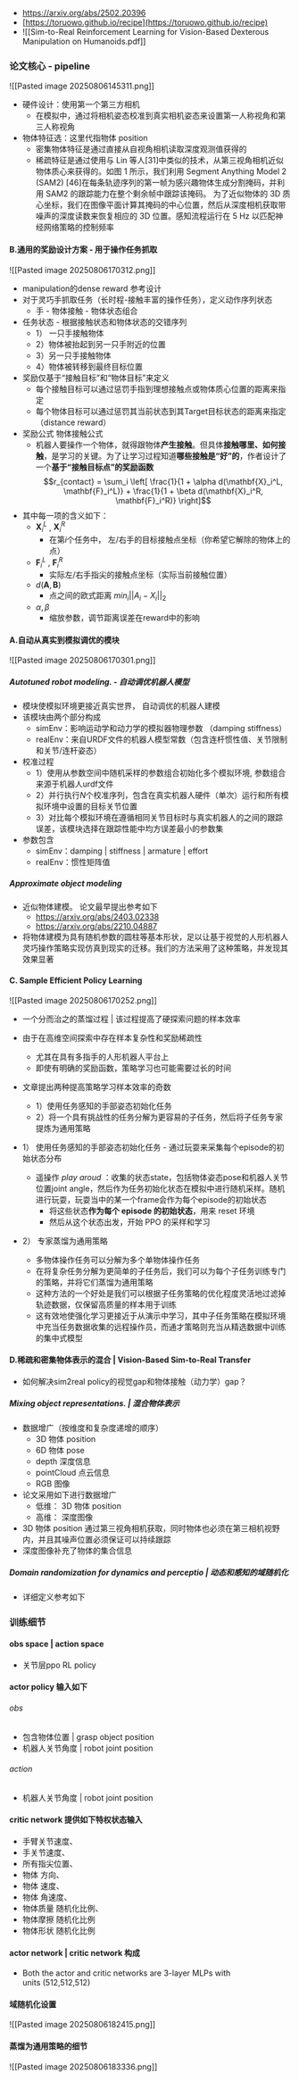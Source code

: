 * https://arxiv.org/abs/2502.20396
* [https://toruowo.github.io/recipe](https://toruowo.github.io/recipe)
* ![[Sim-to-Real Reinforcement Learning for Vision-Based Dexterous Manipulation on Humanoids.pdf]]
###  论文核心 - pipeline

![[Pasted image 20250806145311.png]]
* 硬件设计：使用第一个第三方相机
	* 在模拟中，通过将相机姿态校准到真实相机姿态来设置第一人称视角和第三人称视角
* 物体特征选：这里代指物体 position
	* 密集物体特征是通过直接从自视角相机读取深度观测值获得的
	* 稀疏特征是通过使用与 Lin 等人[31]中类似的技术，从第三视角相机近似物体质心来获得的。如图 1 所示，我们利用 Segment Anything Model 2 (SAM2) [46]在每条轨迹序列的第一帧为感兴趣物体生成分割掩码，并利用 SAM2 的跟踪能力在整个剩余帧中跟踪该掩码。 为了近似物体的 3D 质心坐标，我们在图像平面计算其掩码的中心位置，然后从深度相机获取带噪声的深度读数来恢复相应的 3D 位置。感知流程运行在 5 Hz 以匹配神经网络策略的控制频率

#### B.通用的奖励设计方案 - 用于操作任务抓取
![[Pasted image 20250806170312.png]]
* manipulation的dense reward 参考设计
* 对于灵巧手抓取任务（长时程-接触丰富的操作任务），定义动作序列状态
	* 手 - 物体接触 - 物体状态组合
*  任务状态 - 根据接触状态和物体状态的交错序列
	* 1） 一只手接触物体
	* 2）物体被抬起到另一只手附近的位置
	* 3）另一只手接触物体
	* 4）物体被转移到最终目标位置
* 奖励仅基于“接触目标”和“物体目标”来定义
	*  每个接触目标可以通过惩罚手指到理想接触点或物体质心位置的距离来指定
	*  每个物体目标可以通过惩罚其当前状态到其Target目标状态的距离来指定（distance reward）
* 奖励公式 物体接触公式
	* 机器人要操作一个物体，就得跟物体**产生接触**。但具体**接触哪里、如何接触**，是学习的关键。为了让学习过程知道**哪些接触是“好”的**，作者设计了一个**基于“接触目标点”的奖励函数**
$$r_{contact} = \sum_i \left[ \frac{1}{1 + \alpha d(\mathbf{X}_i^L, \mathbf{F}_i^L)} + \frac{1}{1 + \beta d(\mathbf{X}_i^R, \mathbf{F}_i^R)} \right]$$
* 其中每一项的含义如下：
	* $\mathbf{X}_i^L$ , $\mathbf{X}_i^R$ 
		* 在第$i$个任务中， 左/右手的目标接触点坐标（你希望它解除的物体上的点）
	* $\mathbf{F}_i^L$ , $\mathbf{F}_i^R$
		* 实际左/右手指尖的接触点坐标（实际当前接触位置）
	* $d(\mathbf{A}, \mathbf{B})$ 
		* 点之间的欧式距离 $min_i||A_i - X_i||_2$  
	*  $\alpha, \beta$ 
		* 缩放参数，调节距离误差在reward中的影响


#### A.自动从真实到模拟调优的模块
![[Pasted image 20250806170301.png]]
##### Autotuned robot modeling. - 自动调优机器人模型
* 模块使模拟环境更接近真实世界， 自动调优的机器人建模
* 该模块由两个部分构成
	* simEnv：影响运动学和动力学的模拟器物理参数 （damping stiffness）
	* realEnv：来自URDF文件的机器人模型常数（包含连杆惯性值、关节限制和关节/连杆姿态）
* 校准过程
	* 1）使用从参数空间中随机采样的参数组合初始化多个模拟环境, 参数组合来源于机器人urdf文件
	* 2）并行执行$N$个校准序列，包含在真实机器人硬件（单次）运行和所有模拟环境中设置的目标关节位置
	* 3）对比每个模拟环境在遵循相同关节目标时与真实机器人的之间的跟踪误差，该模块选择在跟踪性能中均方误差最小的参数集
* 参数包含
	* simEnv：damping  | stiffness | armature | effort
	* realEnv：惯性矩阵值
##### Approximate object modeling
* 近似物体建模。 论文最早提出参考如下
	* https://arxiv.org/abs/2403.02338
	* https://arxiv.org/abs/2210.04887
* 将物体建模为具有随机参数的圆柱等基本形状，足以让基于视觉的人形机器人灵巧操作策略实现仿真到现实的迁移。我们的方法采用了这种策略，并发现其效果显著
#### C. Sample Efficient Policy Learning
![[Pasted image 20250806170252.png]]
* 一个分而治之的蒸馏过程 | 该过程提高了硬探索问题的样本效率
* 由于在高维空间探索中存在样本复杂性和奖励稀疏性
	* 尤其在具有多指手的人形机器人平台上 
	* 即使有明确的奖励函数，策略学习也可能需要过长的时间
* 文章提出两种提高策略学习样本效率的奇数
	* 1）使用任务感知的手部姿态初始化任务
	* 2）将一个具有挑战性的任务分解为更容易的子任务，然后将子任务专家提炼为通用策略

 * 1） 使用任务感知的手部姿态初始化任务 - 通过玩耍来采集每个episode的初始状态分布
	 *  遥操作 *play aroud* ：收集的状态state，包括物体姿态pose和机器人关节位置joint angle，然后作为任务初始化状态在模拟中进行随机采样。随机进行玩耍，玩耍当中的某一个frame会作为每个episode的初始状态
		 * 将这些状态**作为每个 episode 的初始状态**，用来 reset 环境
		 * 然后从这个状态出发，开始 PPO 的采样和学习
* 2） 专家蒸馏为通用策略
	* 多物体操作任务可以分解为多个单物体操作任务
	* 在将复杂任务分解为更简单的子任务后，我们可以为每个子任务训练专门的策略，并将它们蒸馏为通用策略
	* 这种方法的一个好处是我们可以根据子任务策略的优化程度灵活地过滤掉轨迹数据，仅保留高质量的样本用于训练
	* 这有效地使强化学习更接近于从演示中学习，其中子任务策略在模拟环境中充当任务数据收集的远程操作员，而通才策略则充当从精选数据中训练的集中式模型

#### D.稀疏和密集物体表示的混合 | Vision-Based Sim-to-Real Transfer
* 如何解决sim2real policy的视觉gap和物体接触（动力学）gap？

##### Mixing object representations. |  混合物体表示
*  数据增广（按维度和复杂度递增的顺序）
	* 3D 物体 position
	* 6D 物体 pose
	* depth 深度信息
	* pointCloud 点云信息
	* RGB 图像
* 论文采用如下进行数据增广
	* 低维： 3D 物体 position
	* 高维： 深度图像
* 3D 物体 position 通过第三视角相机获取，同时物体也必须在第三相机视野内，并且其噪声位置必须保证可以持续跟踪
* 深度图像补充了物体的集合信息

##### Domain randomization for dynamics and perceptio | 动态和感知的域随机化
* 详细定义参考如下

###  训练细节

#### obs space | action space 
* 关节层ppo RL policy

#### actor policy 输入如下
######  obs
* 包含物体位置 | grasp object position
* 机器人关节角度 | robot joint position

###### action
* 机器人关节角度 | robot joint position

#### critic network 提供如下特权状态输入
* 手臂关节速度、
* 手关节速度、
* 所有指尖位置、
* 物体 方向、
* 物体 速度、
* 物体 角速度、
* 物体质量 随机化比例、
* 物体摩擦 随机化比例
* 物体形状 随机化比例

#### actor network | critic network 构成
* Both the actor and critic networks are 3-layer MLPs with units (512,512,512)

#### 域随机化设置
![[Pasted image 20250806182415.png]]

#### 蒸馏为通用策略的细节
![[Pasted image 20250806183336.png]]